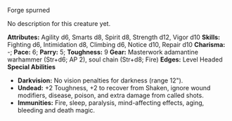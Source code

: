 Forge spurned

No description for this creature yet.

**Attributes:** Agility d6, Smarts d8, Spirit d8, Strength d12, Vigor
d10
**Skills:** Fighting d6, Intimidation d8, Climbing d6, Notice d10,
Repair d10
**Charisma:** -; **Pace:** 6; **Parry:** 5; **Toughness:** 9
**Gear:** Masterwork adamantine warhammer (Str+d6; AP 2), soul chain
(Str+d8; Fire)
**Edges:** Level Headed
**Special Abilities**
- **Darkvision:** No vision penalties for darkness (range 12").
- **Undead:** +2 Toughness, +2 to recover from Shaken, ignore wound
modifiers, disease, poison, and extra damage from called shots.
- **Immunities:** Fire, sleep, paralysis, mind-affecting effects, aging,
bleeding and death magic.

